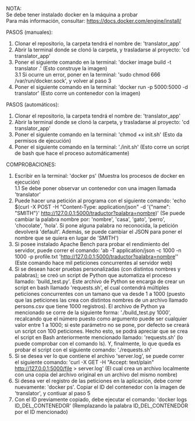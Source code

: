 NOTA:  
Se debe tener instalado docker en la máquina a probar  
Para más información, consultar: https://docs.docker.com/engine/install/  

PASOS (manuales):  
1. Clonar el repositorio, la carpeta tendrá el nombre de: 'translator_app'  
2. Abrir la terminal donde se clonó la carpeta, y trasladarse al proyecto: 'cd translator_app'  
3. Poner el siguiente comando en la terminal: 'docker image build -t translator .' (Esto construye la imagen)  
3.1 Si ocurre un error, poner en la terminal: 'sudo chmod 666 /var/run/docker.sock', y volver al paso 3  
4. Poner el siguiente comando en la terminal: 'docker run -p 5000:5000 -d translator' (Esto corre un contenedor con la imagen)  

PASOS (automáticos):
1. Clonar el repositorio, la carpeta tendrá el nombre de: 'translator_app'  
2. Abrir la terminal donde se clonó la carpeta, y trasladarse al proyecto: 'cd translator_app'  
3. Poner el siguiente comando en la terminal: 'chmod +x init.sh' (Esto da permisos de ejecución)  
4. Poner el siguiente comando en la terminal: './init.sh' (Esto corre un script de bash que hace el proceso automáticamente)  

COMPROBACIONES:  
1. Escribir en la terminal: 'docker ps' (Muestra los procesos de docker en ejecución)  
1.1 Se debe poner observar un contenedor con una imagen llamada 'translator'  
2. Puede hacer una petición al programa con el siguiente comando: 'echo $(curl -X POST -H "Content-Type: application/json" -d '{"name": "SMITH"}' http://127.0.0.1:5000/traductor?palabra=nombre)'  (Se puede cambiar la palabra nombre por: 'nombre', 'casa', 'gato', 'perro', 'chocolate', 'hola'. Si pone alguna palabra no reconocida, la petición devolverá 'default'. Además, se puede cambiar el JSON para poner el nombre que se quiera en lugar de 'SMITH')  
3. Si posee instalado Apache Bench para probar el rendimiento del servidor, puede correr el comando: 'ab -T application/json -c 1000 -n 1000 -p profile.txt 'http://127.0.0.1:5000/traductor?palabra=nombre'' (Este comando hace mil peticiones concurrentes al servidor web)  
4. Si se desean hacer pruebas personalizadas (con distintos nombres y palabras); se creó un script de Python que automatiza el proceso llamado: 'build_test.py'. Este archivo de Python se encarga de crear un script en bash llamado 'requests.sh', el cual contendrá múltiples peticiones concurrentes con un tamano que va desde 1 a 1000 (puesto que las peticiones las crea con distintos nombres de un archivo llamado persons.csv que tiene 1000 registros). El archivo de Python ya mencionado se corre de la siguiente forma: './build_test.py 1000', recalcando que el número puesto como argumento puede ser cualquier valor entre 1 a 1000; si este parámetro no se pone, por defecto se creará un script con 100 peticiones. Hecho esto, se podrá apreciar que se crea el script en Bash anteriormente mencionado llamado: 'requests.sh' (lo puede comprobar con el comando ls). Y, finalmente, lo que queda es probar el script con el siguiente comando: './requests.sh'
5. Si se desea ver lo que contiene el archivo 'server.log', se puede  correr el siguiente comando: 'curl -X GET -H "Accept: text/plain" http://127.0.0.1:5000/file > server.log' (El cual crea un archivo localmente con una copia del archivo original en un archivo del mismo nombre)  
6. Si desea ver el registro de las peticiones en la aplicación, debe correr nuevamente: 'docker ps'. Copiar el ID del contenedor con la imagen de 'translator', y contiuar al paso 5  
7. Con el ID previamente copiado, debe ejecutar el comando: 'docker logs ID_DEL_CONTENEDOR' (Remplazando la palabra ID_DEL_CONTENEDOR por el ID mencionado)  
